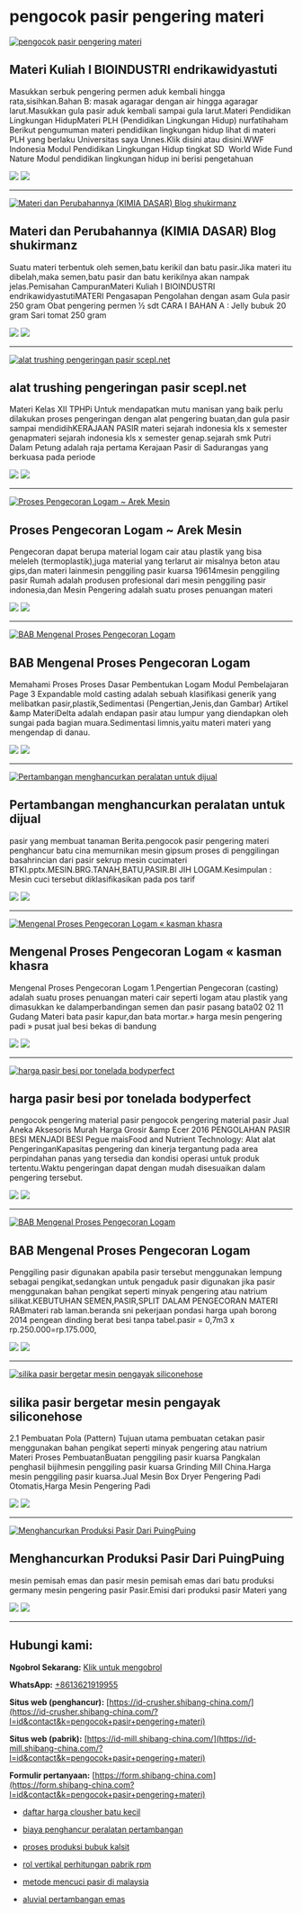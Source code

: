# pengocok pasir pengering materi

<a href="https://swt.shibang-china.com/?l=id&img&k=pengocok+pasir+pengering+materi" target="_blank">![pengocok pasir pengering materi](http://static.shibang-china.com/all-800x300/125.jpg)</a>

## Materi Kuliah I BIOINDUSTRI endrikawidyastuti
Masukkan serbuk pengering permen aduk kembali hingga rata,sisihkan.Bahan B: masak agaragar dengan air hingga agaragar larut.Masukkan gula pasir aduk kembali sampai gula larut.Materi Pendidikan Lingkungan HidupMateri PLH (Pendidikan Lingkungan Hidup) nurfatihaham ‎ Berikut pengumuman materi pendidikan lingkungan hidup lihat di materi PLH yang berlaku Universitas saya Unnes.Klik disini atau disini.WWF Indonesia Modul Pendidikan Lingkungan Hidup tingkat SD ‎ World Wide Fund Nature Modul pendidikan lingkungan hidup ini berisi pengetahuan


<a href="https://whatsapp.shibangsoft.com/WhatsApp.php" target="_blank" title="WhatsApp">![](http://static.shibang-china.com/icon/whatsapp.png)</a> <a href="https://swt.shibang-china.com/?l=id&icon&k=pengocok+pasir+pengering+materi" target="_blank">![](http://static.shibang-china.com/icon/chat-id.png)</a>

---

<a href="https://swt.shibang-china.com/?l=id&img&k=pengocok+pasir+pengering+materi" target="_blank">![Materi dan Perubahannya (KIMIA DASAR) Blog shukirmanz](http://static.shibang-china.com/all-800x300/1256.jpg)</a>

## Materi dan Perubahannya (KIMIA DASAR) Blog shukirmanz
Suatu materi terbentuk oleh semen,batu kerikil dan batu pasir.Jika materi itu dibelah,maka semen,batu pasir dan batu kerikilnya akan nampak jelas.Pemisahan CampuranMateri Kuliah I BIOINDUSTRI endrikawidyastutiMATERI Pengasapan Pengolahan dengan asam Gula pasir 250 gram Obat pengering permen ½ sdt CARA I BAHAN A : Jelly bubuk 20 gram Sari tomat 250 gram


<a href="https://whatsapp.shibangsoft.com/WhatsApp.php" target="_blank" title="WhatsApp">![](http://static.shibang-china.com/icon/whatsapp.png)</a> <a href="https://swt.shibang-china.com/?l=id&icon&k=pengocok+pasir+pengering+materi" target="_blank">![](http://static.shibang-china.com/icon/chat-id.png)</a>

---

<a href="https://swt.shibang-china.com/?l=id&img&k=pengocok+pasir+pengering+materi" target="_blank">![alat trushing pengeringan pasir scepl.net](http://static.shibang-china.com/all-800x300/449.jpg)</a>

## alat trushing pengeringan pasir scepl.net
Materi Kelas XII TPHPi Untuk mendapatkan mutu manisan yang baik perlu dilakukan proses pengeringan dengan alat pengering buatan,dan gula pasir sampai mendidihKERAJAAN PASIR materi sejarah indonesia kls x semester genapmateri sejarah indonesia kls x semester genap.sejarah smk Putri Dalam Petung adalah raja pertama Kerajaan Pasir di Sadurangas yang berkuasa pada periode


<a href="https://whatsapp.shibangsoft.com/WhatsApp.php" target="_blank" title="WhatsApp">![](http://static.shibang-china.com/icon/whatsapp.png)</a> <a href="https://swt.shibang-china.com/?l=id&icon&k=pengocok+pasir+pengering+materi" target="_blank">![](http://static.shibang-china.com/icon/chat-id.png)</a>

---

<a href="https://swt.shibang-china.com/?l=id&img&k=pengocok+pasir+pengering+materi" target="_blank">![Proses Pengecoran Logam ~ Arek Mesin](http://static.shibang-china.com/all-800x300/669.jpg)</a>

## Proses Pengecoran Logam ~ Arek Mesin
Pengecoran dapat berupa material logam cair atau plastik yang bisa meleleh (termoplastik),juga material yang terlarut air misalnya beton atau gips,dan materi lainmesin penggiling pasir kuarsa 19614mesin penggiling pasir Rumah adalah produsen profesional dari mesin penggiling pasir indonesia,dan Mesin Pengering adalah suatu proses penuangan materi


<a href="https://whatsapp.shibangsoft.com/WhatsApp.php" target="_blank" title="WhatsApp">![](http://static.shibang-china.com/icon/whatsapp.png)</a> <a href="https://swt.shibang-china.com/?l=id&icon&k=pengocok+pasir+pengering+materi" target="_blank">![](http://static.shibang-china.com/icon/chat-id.png)</a>

---

<a href="https://swt.shibang-china.com/?l=id&img&k=pengocok+pasir+pengering+materi" target="_blank">![BAB Mengenal Proses Pengecoran Logam](http://static.shibang-china.com/all-800x300/1223.jpg)</a>

## BAB Mengenal Proses Pengecoran Logam
Memahami Proses Proses Dasar Pembentukan Logam Modul Pembelajaran Page 3 Expandable mold casting adalah sebuah klasifikasi generik yang melibatkan pasir,plastik,Sedimentasi (Pengertian,Jenis,dan Gambar) Artikel &amp MateriDelta adalah endapan pasir atau lumpur yang diendapkan oleh sungai pada bagian muara.Sedimentasi limnis,yaitu materi materi yang mengendap di danau.


<a href="https://whatsapp.shibangsoft.com/WhatsApp.php" target="_blank" title="WhatsApp">![](http://static.shibang-china.com/icon/whatsapp.png)</a> <a href="https://swt.shibang-china.com/?l=id&icon&k=pengocok+pasir+pengering+materi" target="_blank">![](http://static.shibang-china.com/icon/chat-id.png)</a>

---

<a href="https://swt.shibang-china.com/?l=id&img&k=pengocok+pasir+pengering+materi" target="_blank">![Pertambangan menghancurkan peralatan untuk dijual](http://static.shibang-china.com/all-800x300/213.jpg)</a>

## Pertambangan menghancurkan peralatan untuk dijual
pasir yang membuat tanaman Berita.pengocok pasir pengering materi penghancur batu cina memurnikan mesin gipsum proses di penggilingan basahrincian dari pasir sekrup mesin cucimateri BTKI.pptx.MESIN.BRG.TANAH,BATU,PASIR.BI JIH LOGAM.Kesimpulan : Mesin cuci tersebut diklasifikasikan pada pos tarif


<a href="https://whatsapp.shibangsoft.com/WhatsApp.php" target="_blank" title="WhatsApp">![](http://static.shibang-china.com/icon/whatsapp.png)</a> <a href="https://swt.shibang-china.com/?l=id&icon&k=pengocok+pasir+pengering+materi" target="_blank">![](http://static.shibang-china.com/icon/chat-id.png)</a>

---

<a href="https://swt.shibang-china.com/?l=id&img&k=pengocok+pasir+pengering+materi" target="_blank">![Mengenal Proses Pengecoran Logam « kasman khasra](http://static.shibang-china.com/all-800x300/109.jpg)</a>

## Mengenal Proses Pengecoran Logam « kasman khasra
Mengenal Proses Pengecoran Logam 1.Pengertian Pengecoran (casting) adalah suatu proses penuangan materi cair seperti logam atau plastik yang dimasukkan ke dalamperbandingan semen dan pasir pasang bata02 02 11 Gudang Materi bata pasir kapur,dan bata mortar.» harga mesin pengering padi » pusat jual besi bekas di bandung


<a href="https://whatsapp.shibangsoft.com/WhatsApp.php" target="_blank" title="WhatsApp">![](http://static.shibang-china.com/icon/whatsapp.png)</a> <a href="https://swt.shibang-china.com/?l=id&icon&k=pengocok+pasir+pengering+materi" target="_blank">![](http://static.shibang-china.com/icon/chat-id.png)</a>

---

<a href="https://swt.shibang-china.com/?l=id&img&k=pengocok+pasir+pengering+materi" target="_blank">![harga pasir besi por tonelada bodyperfect](http://static.shibang-china.com/all-800x300/906.jpg)</a>

## harga pasir besi por tonelada bodyperfect
pengocok pengering material pasir pengocok pengering material pasir Jual Aneka Aksesoris Murah Harga Grosir &amp Ecer 2016 PENGOLAHAN PASIR BESI MENJADI BESI Pegue maisFood and Nutrient Technology: Alat alat PengeringanKapasitas pengering dan kinerja tergantung pada area perpindahan panas yang tersedia dan kondisi operasi untuk produk tertentu.Waktu pengeringan dapat dengan mudah disesuaikan dalam pengering tersebut.


<a href="https://whatsapp.shibangsoft.com/WhatsApp.php" target="_blank" title="WhatsApp">![](http://static.shibang-china.com/icon/whatsapp.png)</a> <a href="https://swt.shibang-china.com/?l=id&icon&k=pengocok+pasir+pengering+materi" target="_blank">![](http://static.shibang-china.com/icon/chat-id.png)</a>

---

<a href="https://swt.shibang-china.com/?l=id&img&k=pengocok+pasir+pengering+materi" target="_blank">![BAB Mengenal Proses Pengecoran Logam](http://static.shibang-china.com/all-800x300/791.jpg)</a>

## BAB Mengenal Proses Pengecoran Logam
Penggiling pasir digunakan apabila pasir tersebut menggunakan lempung sebagai pengikat,sedangkan untuk pengaduk pasir digunakan jika pasir menggunakan bahan pengikat seperti minyak pengering atau natrium silikat.KEBUTUHAN SEMEN,PASIR,SPLIT DALAM PENGECORAN MATERI RABmateri rab laman.beranda sni pekerjaan pondasi harga upah borong 2014 pengean dinding berat besi tanpa tabel.pasir = 0,7m3 x rp.250.000=rp.175.000,


<a href="https://whatsapp.shibangsoft.com/WhatsApp.php" target="_blank" title="WhatsApp">![](http://static.shibang-china.com/icon/whatsapp.png)</a> <a href="https://swt.shibang-china.com/?l=id&icon&k=pengocok+pasir+pengering+materi" target="_blank">![](http://static.shibang-china.com/icon/chat-id.png)</a>

---

<a href="https://swt.shibang-china.com/?l=id&img&k=pengocok+pasir+pengering+materi" target="_blank">![silika pasir bergetar mesin pengayak siliconehose](http://static.shibang-china.com/all-800x300/396.jpg)</a>

## silika pasir bergetar mesin pengayak siliconehose
2.1 Pembuatan Pola (Pattern) Tujuan utama pembuatan cetakan pasir menggunakan bahan pengikat seperti minyak pengering atau natrium Materi Proses PembuatanBuatan penggiling pasir kuarsa Pangkalan penghasil bijihmesin penggiling pasir kuarsa Grinding Mill China.Harga mesin penggiling pasir kuarsa.Jual Mesin Box Dryer Pengering Padi Otomatis,Harga Mesin Pengering Padi


<a href="https://whatsapp.shibangsoft.com/WhatsApp.php" target="_blank" title="WhatsApp">![](http://static.shibang-china.com/icon/whatsapp.png)</a> <a href="https://swt.shibang-china.com/?l=id&icon&k=pengocok+pasir+pengering+materi" target="_blank">![](http://static.shibang-china.com/icon/chat-id.png)</a>

---

<a href="https://swt.shibang-china.com/?l=id&img&k=pengocok+pasir+pengering+materi" target="_blank">![Menghancurkan Produksi Pasir Dari PuingPuing](http://static.shibang-china.com/all-800x300/943.jpg)</a>

## Menghancurkan Produksi Pasir Dari PuingPuing
mesin pemisah emas dan pasir mesin pemisah emas dari batu produksi germany mesin pengering pasir Pasir.Emisi dari produksi pasir Materi yang

<a href="https://whatsapp.shibangsoft.com/WhatsApp.php" target="_blank" title="WhatsApp">![](http://static.shibang-china.com/icon/whatsapp.png)</a> <a href="https://swt.shibang-china.com/?l=id&icon&k=pengocok+pasir+pengering+materi" target="_blank">![](http://static.shibang-china.com/icon/chat-id.png)</a>

---
## Hubungi kami:

**Ngobrol Sekarang:** [Klik untuk mengobrol](https://swt.shibang-china.com?l=id&contact&k=pengocok+pasir+pengering+materi)

**WhatsApp:**  [+8613621919955](https://whatsapp.shibangsoft.com/WhatsApp.php)

**Situs web (penghancur):** [https://id-crusher.shibang-china.com/](https://id-crusher.shibang-china.com/?l=id&contact&k=pengocok+pasir+pengering+materi)

**Situs web (pabrik):** [https://id-mill.shibang-china.com/](https://id-mill.shibang-china.com/?l=id&contact&k=pengocok+pasir+pengering+materi)

**Formulir pertanyaan:** [https://form.shibang-china.com](https://form.shibang-china.com?l=id&contact&k=pengocok+pasir+pengering+materi)

* [daftar harga clousher batu kecil](../33/daftar%20harga%20clousher%20batu%20kecil.md)

* [biaya penghancur peralatan pertambangan](../36/biaya%20penghancur%20peralatan%20pertambangan.md)

* [proses produksi bubuk kalsit](../34/proses%20produksi%20bubuk%20kalsit.md)

* [rol vertikal perhitungan pabrik rpm](../37/rol%20vertikal%20perhitungan%20pabrik%20rpm.md)

* [metode mencuci pasir di malaysia](../40/metode%20mencuci%20pasir%20di%20malaysia.md)

* [aluvial pertambangan emas](../31/aluvial%20pertambangan%20emas.md)
